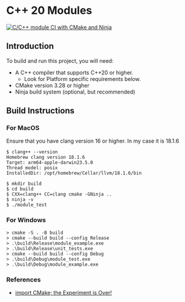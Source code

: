 # C++ 20 Modules

[![C/C++ module CI with CMake and Ninja](https://github.com/romitdasgupta/cppmodules/actions/workflows/ci.yml/badge.svg)](https://github.com/romitdasgupta/cppmodules/actions/workflows/ci.yml)

## Introduction

To build and run this project, you will need:

- A C++ compiler that supports C++20 or higher.
  - Look for Platform specific requirements below.
- CMake version 3.28 or higher
- Ninja build system (optional, but recommended)

## Build Instructions

### For MacOS

Ensure that you have clang version 16 or higher. In my case it is 18.1.6

```
$ clang++ --version
Homebrew clang version 18.1.6
Target: arm64-apple-darwin23.5.0
Thread model: posix
InstalledDir: /opt/homebrew/Cellar/llvm/18.1.6/bin
```

```
$ mkdir build
$ cd build
$ CXX=clang++ CC=clang cmake -GNinja ..
$ ninja -v
$ ./module_test
```

### For Windows

```
> cmake -S . -B build
> cmake --build build --config Release
> .\build\Release\module_example.exe
> .\build\Release\unit_tests.exe
> cmake --build build --config Debug
> .\build\Debug\module_test.exe
> .\build\Debug\module_example.exe
```

### References

- [import CMake; the Experiment is Over!](https://www.kitware.com/import-cmake-the-experiment-is-over/)
